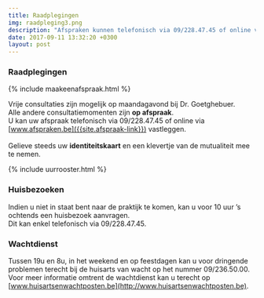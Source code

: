 ```yaml
---
title: Raadplegingen
img: raadpleging3.png
description: "Afspraken kunnen telefonisch via 09/228.47.45 of online via www.afspraken.be gemaakt worden."
date: 2017-09-11 13:32:20 +0300
layout: post
---
```



### Raadplegingen

{% include maakeenafspraak.html %}

Vrije consultaties zijn mogelijk op maandagavond bij Dr. Goetghebuer. <br>
Alle andere consultatiemomenten zijn **op afspraak**. <br>
U kan uw afspraak telefonisch via 09/228.47.45 of online via [www.afspraken.be]({{site.afspraak-link}}) vastleggen.<br> <br>
Gelieve steeds uw **identiteitskaart** en een klevertje van de mutualiteit mee te nemen.  

{% include uurrooster.html %}

### Huisbezoeken

Indien u niet in staat bent naar de praktijk te komen, kan u voor 10 uur ’s ochtends een huisbezoek aanvragen. <br>
Dit kan enkel telefonisch via 09/228.47.45.


### Wachtdienst

Tussen 19u en 8u, in het weekend en op feestdagen kan u voor dringende problemen terecht bij de huisarts van wacht op het nummer 09/236.50.00. <br>
Voor meer informatie omtrent de wachtdienst kan u terecht op [www.huisartsenwachtposten.be](http://www.huisartsenwachtposten.be).
